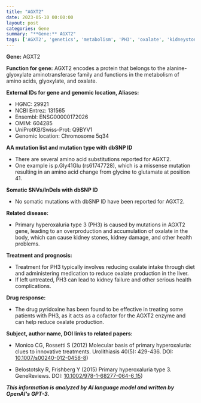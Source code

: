 ```yaml
---
title: "AGXT2"
date: 2023-05-10 00:00:00
layout: post
categories: Gene
summary: "**Gene:** AGXT2"
tags: ['AGXT2', 'genetics', 'metabolism', 'PH3', 'oxalate', 'kidneystones', 'treatment', 'mutation']
---
```


**Gene:** AGXT2

**Function for gene:** AGXT2 encodes a protein that belongs to the alanine-glyoxylate aminotransferase family and functions in the metabolism of amino acids, glyoxylate, and oxalate.

**External IDs for gene and genomic location, Aliases:**
- HGNC: 29921
- NCBI Entrez: 131565
- Ensembl: ENSG00000172026
- OMIM: 604285
- UniProtKB/Swiss-Prot: Q9BYV1
- Genomic location: Chromosome 5q34

**AA mutation list and mutation type with dbSNP ID**
- There are several amino acid substitutions reported for AGXT2.
- One example is p.Gly41Glu (rs61747728), which is a missense mutation resulting in an amino acid change from glycine to glutamate at position 41.

**Somatic SNVs/InDels with dbSNP ID**
- No somatic mutations with dbSNP ID have been reported for AGXT2.

**Related disease:** 
- Primary hyperoxaluria type 3 (PH3) is caused by mutations in AGXT2 gene, leading to an overproduction and accumulation of oxalate in the body, which can cause kidney stones, kidney damage, and other health problems.

**Treatment and prognosis:** 
- Treatment for PH3 typically involves reducing oxalate intake through diet and administering medication to reduce oxalate production in the liver.
- If left untreated, PH3 can lead to kidney failure and other serious health complications.

**Drug response:**
- The drug pyridoxine has been found to be effective in treating some patients with PH3, as it acts as a cofactor for the AGXT2 enzyme and can help reduce oxalate production.

**Subject, author name, DOI links to related papers:**
- Monico CG, Rossetti S (2012) Molecular basis of primary hyperoxaluria: clues to innovative treatments. Urolithiasis 40(5): 429-436. 
DOI: [10.1007/s00240-012-0458-8](https://doi.org/10.1007/s00240-012-0458-8))

- Belostotsky R, Frishberg Y (2015) Primary hyperoxaluria type 3. GeneReviews. 
DOI: [10.1002/978-1-68277-064-6_15](https://doi.org/10.1002/978-1-68277-064-6_15))

**_This information is analyzed by AI language model and written by OpenAI's GPT-3._**